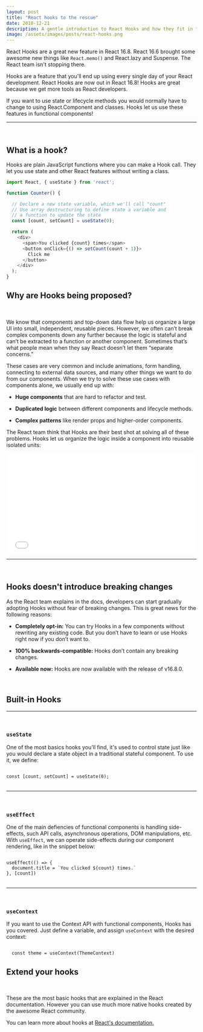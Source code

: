 ```yaml
---
layout: post
title: "React hooks to the rescue"
date: 2018-12-21
description: A gentle introduction to React Hooks and how they fit in the development lifecyle of your React apps.
image: /assets/images/posts/react-hooks.png
---
```


<p>
React Hooks are a great new feature in React 16.8. React 16.6 brought some awesome new things like <code>React.memo()</code> and React.lazy and Suspense. The React team isn't stopping there.
</p>

<p>Hooks are a feature that you'll end up using every single day of your React development. React Hooks are now out in React 16.8! Hooks are great because we get more tools as React developers.</p>

<p>
If you want to use state or lifecycle methods you would normally have to change to using React.Component and classes. Hooks let us use these features in functional components!
</p>

<hr/>
<br>

<h2>What is a hook?</h2>
<p>
Hooks are plain JavaScript functions where you can make a Hook call. They let you use state and other React features without writing a class.
</p>

```javascript
import React, { useState } from 'react';

function Counter() {

  // Declare a new state variable, which we'll call "count"
  // Use array destructuring to define state a variable and 
  // a function to update the state
  const [count, setCount] = useState(0);

  return (
    <div>
      <span>You clicked {count} times</span>
      <button onClick={() => setCount(count + 1)}>
        Click me
      </button>
    </div>
  );
}
```

<h2>Why are Hooks being proposed?</h2>
<br>
<p>
We know that components and top-down data flow help us organize a large UI into small, independent, reusable pieces. However, we often can’t break complex components down any further because the logic is stateful and can’t be extracted to a function or another component. Sometimes that’s what people mean when they say React doesn’t let them “separate concerns.”
</p>

<p>
These cases are very common and include animations, form handling, connecting to external data sources, and many other things we want to do from our components. When we try to solve these use cases with components alone, we usually end up with:
</p>

<ul>
  <li><p><b>Huge components</b> that are hard to refactor and test.</p></li>
  <li><p><b>Duplicated logic</b> between different components and lifecycle methods.</p></li>
  <li><p><b>Complex patterns</b> like render props and higher-order components.</p></li>
</ul>

<p>
The React team think that Hooks are their best shot at solving all of these problems. Hooks let us organize the logic inside a component into reusable isolated units:
</p>

<div class="flex-vid">
  <iframe height="265" style="width: 100%;" scrolling="no" title="Thinking in React (React Hooks)" src="//codepen.io/Valkendorm/embed/zMoNqM/?height=265&theme-id=0&default-tab=js,result" frameborder="no" allowtransparency="true" allowfullscreen="true">
  See the Pen <a href='https://codepen.io/Valkendorm/pen/zMoNqM/'>Thinking in React (React Hooks)</a> by Martin Asnong
  (<a href='https://codepen.io/Valkendorm'>@Valkendorm</a>) on <a href='https://codepen.io'>CodePen</a>.
</iframe>
</div>

<hr/>
<br>

<h2>Hooks doesn't introduce breaking changes</h2>
<p>
As the React team explains in the docs, developers can start gradually adopting Hooks without fear of breaking changes. This is great news for the following reasons: 
</p>

<ul>
  <li><p><b>Completely opt-in:</b> You can try Hooks in a few components without rewriting any existing code. But you don’t have to learn or use Hooks right now if you don’t want to.</p></li>
  <li><p><b>100% backwards-compatible:</b> Hooks don’t contain any breaking changes.</p></li>
  <li><p><b>Available now:</b> Hooks are now available with the release of v16.8.0.</p></li>
</ul>

<br>
<h2>Built-in Hooks</h2>
<hr/>
<br>

<h3><code>useState</code></h3>

<p>
  One of the most basics hooks you'll find, it's used to control state just like you would declare a state object in a traditional stateful component. To use it, we define: 
</p>

<code>
const [count, setCount] = useState(0);
</code>

<br>
<hr/>
<br>

<h3><code>useEffect</code></h3>
<p>
  One of the main defiencies of functional components is handling side-effects, such API calls, asynchronous operations, DOM manipulations, etc. With <code>useEffect</code>, we can operate side-effects during our component rendering, like in the snippet below:
</p>

<code>
useEffect(() => {
  document.title = `You clicked ${count} times.`
}, [count])
</code>

<br>
<hr/>
<br>

<h3><code>useContext</code></h3>

<p>
  If you want to use the Context API with functional components, Hooks has you covered. Just define a variable, and assign <code>useContext</code> with the desired context:
</p>

<code>
  const theme = useContext(ThemeContext)
</code>

<h2>Extend your hooks</h2>
<br>
<p>
  These are the most basic hooks that are explained in the React documentation. However you can use much more native hooks created by the awesome React community.
</p>

<p>You can learn more about hooks at <a href="https://reactjs.org/docs/hooks-intro.html" target="_blank">React's documentation.</a></p>
